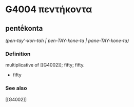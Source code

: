 # G4004 πεντήκοντα

## pentḗkonta

_(pen-tay'-kon-tah | pen-TAY-kone-ta | pane-TAY-kone-ta)_

### Definition

multiplicative of [[G4002]]; fifty; fifty.

- fifty

### See also

[[G4002]]

